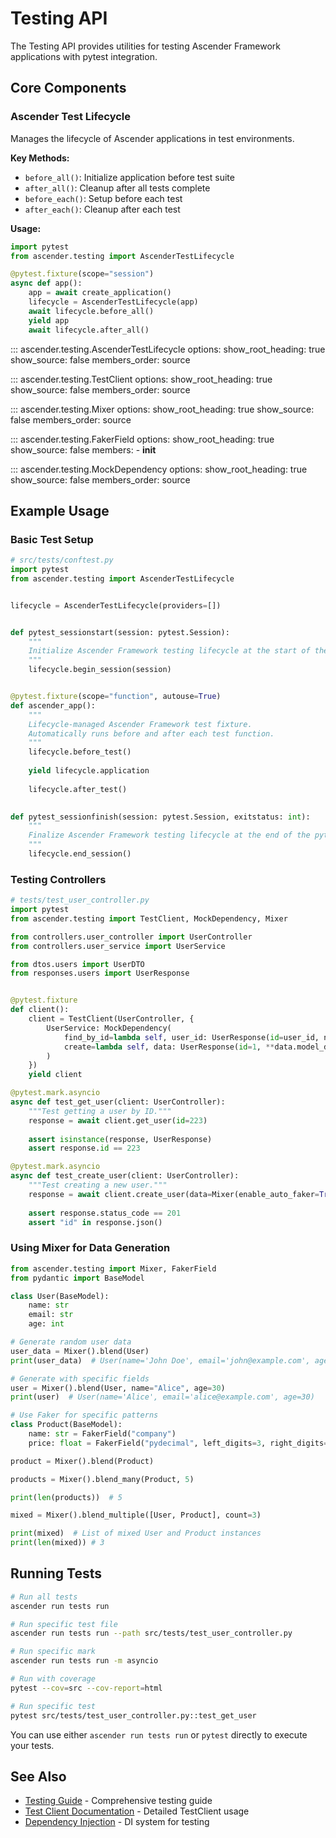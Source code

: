 # Testing API

The Testing API provides utilities for testing Ascender Framework applications with pytest integration.

## Core Components

### Ascender Test Lifecycle

Manages the lifecycle of Ascender applications in test environments.

**Key Methods:**
- `before_all()`: Initialize application before test suite
- `after_all()`: Cleanup after all tests complete  
- `before_each()`: Setup before each test
- `after_each()`: Cleanup after each test

**Usage:**
```python
import pytest
from ascender.testing import AscenderTestLifecycle

@pytest.fixture(scope="session")
async def app():
    app = await create_application()
    lifecycle = AscenderTestLifecycle(app)
    await lifecycle.before_all()
    yield app
    await lifecycle.after_all()
```

::: ascender.testing.AscenderTestLifecycle
    options:
      show_root_heading: true
      show_source: false
      members_order: source

::: ascender.testing.TestClient
    options:
      show_root_heading: true
      show_source: false
      members_order: source

::: ascender.testing.Mixer
    options:
      show_root_heading: true
      show_source: false
      members_order: source

::: ascender.testing.FakerField
    options:
      show_root_heading: true
      show_source: false
      members:
        - __init__

::: ascender.testing.MockDependency
    options:
      show_root_heading: true
      show_source: false
      members_order: source

## Example Usage

### Basic Test Setup

```python
# src/tests/conftest.py
import pytest
from ascender.testing import AscenderTestLifecycle


lifecycle = AscenderTestLifecycle(providers=[])


def pytest_sessionstart(session: pytest.Session):
    """
    Initialize Ascender Framework testing lifecycle at the start of the pytest session.
    """
    lifecycle.begin_session(session)


@pytest.fixture(scope="function", autouse=True)
def ascender_app():
    """
    Lifecycle-managed Ascender Framework test fixture.
    Automatically runs before and after each test function.
    """
    lifecycle.before_test()
    
    yield lifecycle.application
    
    lifecycle.after_test()
    

def pytest_sessionfinish(session: pytest.Session, exitstatus: int):
    """
    Finalize Ascender Framework testing lifecycle at the end of the pytest session.
    """
    lifecycle.end_session()
```

### Testing Controllers

```python
# tests/test_user_controller.py
import pytest
from ascender.testing import TestClient, MockDependency, Mixer

from controllers.user_controller import UserController
from controllers.user_service import UserService

from dtos.users import UserDTO
from responses.users import UserResponse


@pytest.fixture
def client():
    client = TestClient(UserController, {
        UserService: MockDependency(
            find_by_id=lambda self, user_id: UserResponse(id=user_id, name="Test User"),
            create=lambda self, data: UserResponse(id=1, **data.model_dump())
        )
    })
    yield client

@pytest.mark.asyncio
async def test_get_user(client: UserController):
    """Test getting a user by ID."""
    response = await client.get_user(id=223)
    
    assert isinstance(response, UserResponse)
    assert response.id == 223

@pytest.mark.asyncio
async def test_create_user(client: UserController):
    """Test creating a new user."""
    response = await client.create_user(data=Mixer(enable_auto_faker=True).blend(UserDTO))
    
    assert response.status_code == 201
    assert "id" in response.json()
```

### Using Mixer for Data Generation

```python
from ascender.testing import Mixer, FakerField
from pydantic import BaseModel

class User(BaseModel):
    name: str
    email: str
    age: int

# Generate random user data
user_data = Mixer().blend(User)
print(user_data)  # User(name='John Doe', email='john@example.com', age=25)

# Generate with specific fields
user = Mixer().blend(User, name="Alice", age=30)
print(user)  # User(name='Alice', email='alice@example.com', age=30)

# Use Faker for specific patterns
class Product(BaseModel):
    name: str = FakerField("company")
    price: float = FakerField("pydecimal", left_digits=3, right_digits=2)

product = Mixer().blend(Product)

products = Mixer().blend_many(Product, 5)

print(len(products))  # 5

mixed = Mixer().blend_multiple([User, Product], count=3)

print(mixed)  # List of mixed User and Product instances
print(len(mixed)) # 3
```

## Running Tests

```bash
# Run all tests
ascender run tests run

# Run specific test file
ascender run tests run --path src/tests/test_user_controller.py

# Run specific mark
ascender run tests run -m asyncio

# Run with coverage
pytest --cov=src --cov-report=html

# Run specific test
pytest src/tests/test_user_controller.py::test_get_user
```

You can use either `ascender run tests run` or `pytest` directly to execute your tests.

## See Also

- [Testing Guide](../essentials/testing.md) - Comprehensive testing guide
- [Test Client Documentation](../testing/test-client.md) - Detailed TestClient usage
- [Dependency Injection](di.md) - DI system for testing
